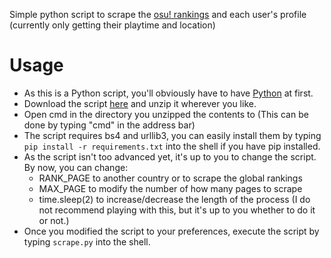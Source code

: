 Simple python script to scrape the [osu! rankings](https://osu.ppy.sh/rankings/osu/performance) and each user's profile (currently only getting their playtime and location)

# Usage

* As this is a Python script, you'll obviously have to have [Python](https://www.python.org/downloads) at first. 
* Download the script [here](https://github.com/myangelaku/osu_scraper/archive/master.zip) and unzip it wherever you like.
* Open cmd in the directory you unzipped the contents to (This can be done by typing "cmd" in the address bar)
* The script requires bs4 and urllib3, you can easily install them by typing `pip install -r requirements.txt` into the shell if you have pip installed.
* As the script isn't too advanced yet, it's up to you to change the script. By now, you can change:
  * RANK_PAGE to another country or to scrape the global rankings
  * MAX_PAGE to modify the number of how many pages to scrape
  * time.sleep(2) to increase/decrease the length of the process (I do not recommend playing with this, but it's up to you whether to do it or not.)
* Once you modified the script to your preferences, execute the script by typing `scrape.py` into the shell.

